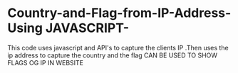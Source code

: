 # Country-and-Flag-from-IP-Address- Using JAVASCRIPT-
This code uses javascript and API's to capture the clients IP .Then uses the ip address to capture the country and the flag
CAN BE USED TO SHOW FLAGS OG IP IN WEBSITE
